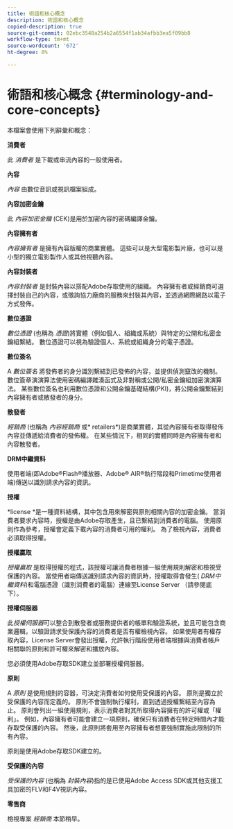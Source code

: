 ```yaml
---
title: 術語和核心概念
description: 術語和核心概念
copied-description: true
source-git-commit: 02ebc3548a254b2a6554f1ab34afbb3ea5f09bb8
workflow-type: tm+mt
source-wordcount: '672'
ht-degree: 0%

---
```


# 術語和核心概念 {#terminology-and-core-concepts}

本檔案會使用下列辭彙和概念：

**消費者**

此 *消費者* 是下載或串流內容的一般使用者。

**內容**

*內容* 由數位音訊或視訊檔案組成。

**內容加密金鑰**

此 *內容加密金鑰* (CEK)是用於加密內容的密碼編譯金鑰。

**內容擁有者**

*內容擁有者* 是擁有內容版權的商業實體。 這些可以是大型電影製片廠，也可以是小型的獨立電影製作人或其他視聽內容。

**內容封裝者**

*內容封裝者* 是封裝內容以搭配Adobe存取使用的組織。 內容擁有者或經銷商可選擇封裝自己的內容，或徵詢協力廠商的服務來封裝其內容，並透過網際網路以電子方式發佈。

**數位憑證**

*數位憑證* (也稱為 *憑證*)將實體（例如個人、組織或系統）與特定的公開和私密金鑰組繫結。 數位憑證可以視為驗證個人、系統或組織身分的電子憑證。

**數位簽名**

A *數位簽名* 將發佈者的身分識別繫結到已發佈的內容，並提供偵測竄改的機制。 數位簽章演演算法使用密碼編譯雜湊函式及非對稱或公開/私密金鑰組加密演演算法。 某些數位簽名也利用數位憑證和公開金鑰基礎結構(PKI)，將公開金鑰繫結到內容擁有者或散發者的身分。

**散發者**

*經銷商* (也稱為 *內容經銷商* 或* retailers*)是商業實體，其從內容擁有者取得發佈內容並傳遞給消費者的發佈權。 在某些情況下，相同的實體同時是內容擁有者和內容散發者。

**DRM中繼資料**

使用者端(即Adobe®Flash®播放器、Adobe® AIR®執行階段和Primetime使用者端)傳送以識別請求內容的資訊。

**授權**

*license *是一種資料結構，其中包含用來解密與原則相關內容的加密金鑰。 當消費者要求內容時，授權是由Adobe存取產生，且已繫結到消費者的電腦。 使用原則作為參考，授權會定義下載內容的消費者可用的權利。 為了檢視內容，消費者必須取得授權。

**授權贏取**

*授權贏取* 是取得授權的程式，該授權可讓消費者根據一組使用規則解密和檢視受保護的內容。 當使用者端傳送識別請求內容的資訊時，授權取得會發生( *DRM中繼資料*)和電腦憑證（識別消費者的電腦）連線至License Server （請參閱底下）。

**授權伺服器**

此*授權伺服器*可以整合到散發者或服務提供者的帳單和驗證系統，並且可能包含商業邏輯，以驗證請求受保護內容的消費者是否有權檢視內容。 如果使用者有權存取內容，License Server會發出授權，允許執行階段使用者端根據與消費者帳戶相關聯的原則和許可權來解密和播放內容。

您必須使用Adobe存取SDK建立並部署授權伺服器。

**原則**

A *原則* 是使用規則的容器，可決定消費者如何使用受保護的內容。 原則是獨立於受保護的內容而定義的。 原則不會強制執行權利，直到透過授權繫結至內容為止。 原則會列出一組使用規則，表示消費者對其所取得內容擁有的許可權或「權利」。 例如，內容擁有者可能會建立一項原則，確保只有消費者在特定時間內才能存取受保護的內容。 然後，此原則將套用至內容擁有者想要強制實施此限制的所有內容。

原則是使用Adobe存取SDK建立的。

**受保護的內容**

*受保護的內容* (也稱為 *封裝內容*)指的是已使用Adobe Access SDK或其他支援工具加密的FLV和F4V視訊內容。

**零售商**

檢視專案 *經銷商* 本節稍早。
